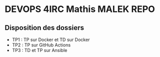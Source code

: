 # DEVOPS 4IRC Mathis MALEK REPO

## Disposition des dossiers

- TP1 : TP sur Docker et TD sur Docker
- TP2 : TP sur GitHub Actions
- TP3 : TD et TP sur Ansible